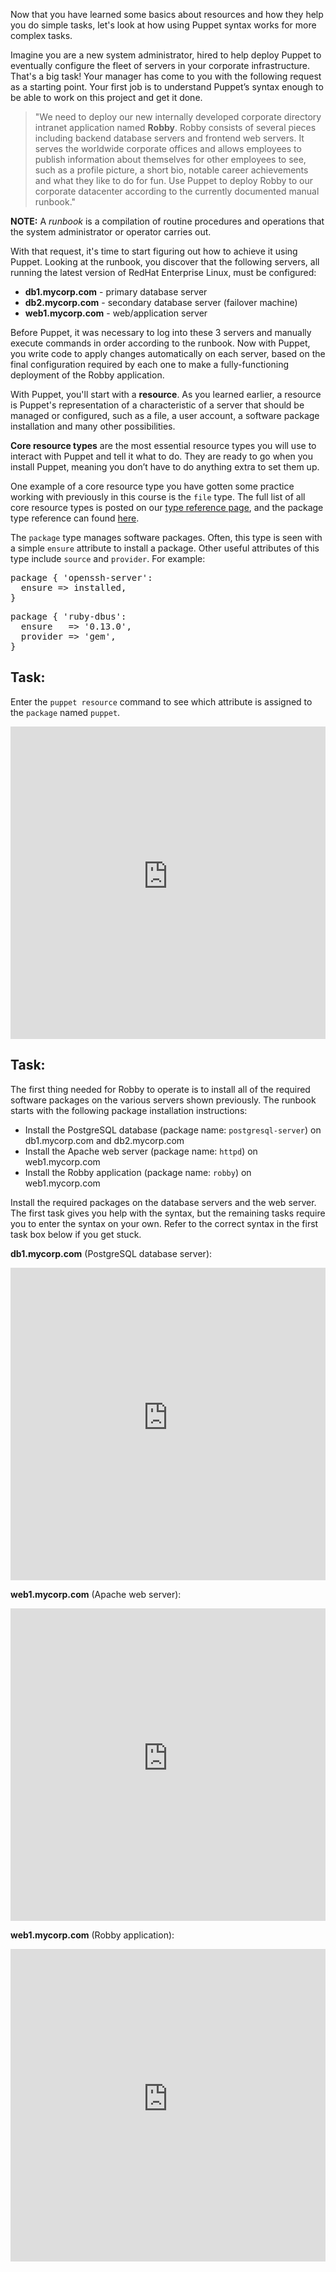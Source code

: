 Now that you have learned some basics about resources and how they help you do simple tasks, let's look at how using Puppet syntax works for more complex tasks.

Imagine you are a new system administrator, hired to help deploy Puppet to eventually configure the fleet of servers in your corporate infrastructure. That's a big task! Your manager has come to you with the following request as a starting point. Your first job is to understand Puppet&rsquo;s syntax enough to be able to work on this project and get it done.&nbsp;

> "We need to deploy our new internally developed corporate directory intranet application named **Robby**. Robby consists of several pieces including backend database servers and frontend web servers. It serves the worldwide corporate offices and allows employees to publish information about themselves for other employees to see, such as a profile picture, a short bio, notable career achievements and what they like to do for fun. Use Puppet to deploy Robby to our corporate datacenter according to the currently documented manual runbook."

**NOTE:** A *runbook* is a compilation of routine procedures and operations that the system administrator or operator carries out.

With that request, it's time to start figuring out how to achieve it using Puppet. Looking at the runbook, you discover that the following servers, all running the latest version of RedHat Enterprise Linux, must be configured:

* **db1.mycorp.com** - primary database server
* **db2.mycorp.com** - secondary database server (failover machine)
* **web1.mycorp.com** - web/application server

Before Puppet, it was necessary to log into these 3 servers and manually execute commands in order according to the runbook. Now with Puppet, you write code to apply changes automatically on each server, based on the final configuration required by each one to make a fully-functioning deployment of the Robby application.

With Puppet, you'll start with a **resource**. As you learned earlier, a resource is Puppet's representation of a characteristic of a server that should be managed or configured, such as a file, a user account, a software package installation and many other possibilities.

**Core resource types** are the most essential resource types you will use to interact with Puppet and tell it what to do. They are ready to go when you install Puppet, meaning you don&rsquo;t have to do anything extra to set them up.

One example of a core resource type you have gotten some practice working with previously in this course is the `file` type. The full list of all core resource types is posted on our [type reference page](https://puppet.com/docs/puppet/latest/type.html), and the package type reference can found [here](https://puppet.com/docs/puppet/latest/types/package.html).

The `package` type manages software packages. Often, this type is seen with a simple `ensure` attribute to install a package. Other useful attributes of this type include `source` and `provider`. For example:

<pre>
package { 'openssh-server':
  ensure => installed,
}
</pre>

<pre>
package { 'ruby-dbus':
  ensure   => '0.13.0',
  provider => 'gem',
}
</pre>

## Task:
Enter the `puppet resource` command to see which attribute is assigned to the `package` named `puppet`.

<p><iframe src="https://magicbox.classroom.puppet.com/resources/exploring_package" width="100%" height="500px" frameborder="0"></iframe></p>

## Task:
The first thing needed for Robby to operate is to install all of the required software packages on the various servers shown previously. The runbook starts with the following package installation instructions:

* Install the PostgreSQL database (package name: `postgresql-server`) on db1.mycorp.com and db2.mycorp.com
* Install the Apache web server (package name: `httpd`) on web1.mycorp.com
* Install the Robby application (package name: `robby`) on web1.mycorp.com

Install the required packages on the database servers and the web server. The first task gives you help with the syntax, but the remaining tasks require you to enter the syntax on your own. Refer to the correct syntax in the first task box below if you get stuck.

**db1.mycorp.com** (PostgreSQL database server):

<iframe src="https://magicbox.classroom.puppet.com/scenario/install_database_package" width="100%" height="500px" frameborder="0"></iframe>

**web1.mycorp.com** (Apache web server):

<iframe src="https://magicbox.classroom.puppet.com/scenario/install_httpd_package" width="100%" height="500px" frameborder="0"></iframe>

**web1.mycorp.com** (Robby application):

<iframe src="https://magicbox.classroom.puppet.com/scenario/install_robby_package" width="100%" height="500px" frameborder="0"></iframe>
